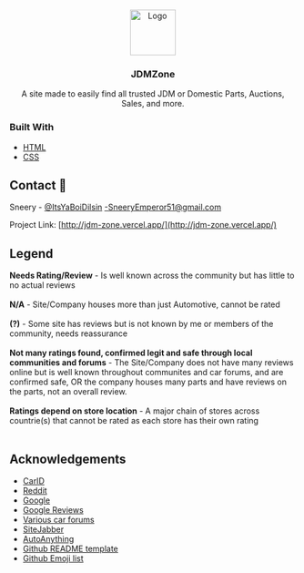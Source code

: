 
<br />
<p align="center">
  <a href="https://github.com/SneeryEmperor51/JDMZone">
    <img src="https://user-images.githubusercontent.com/59810782/115248931-22bad280-a0f6-11eb-929a-76f35d5a1219.png" alt="Logo" width="80" height="80">
  </a>

  <h3 align="center">JDMZone</h3>

  <p align="center">
    A site made to easily find all trusted JDM or Domestic Parts, Auctions, Sales, and more.
    <br />
  </p>
</p>




### Built With

* [HTML](https://www.w3schools.com/html/default.asp)
* [CSS](https://www.w3schools.com/css/default.asp)




<!-- CONTACT -->
## Contact :iphone:

Sneery - [@ItsYaBoiDilsin](https://twitter.com/ItsYaBoiDilsin) -SneeryEmperor51@gmail.com

Project Link: [http://jdm-zone.vercel.app/](http://jdm-zone.vercel.app/)

<!-- LEGEND -->
## Legend

<b>Needs Rating/Review</b> - Is well known across the community but has little to no actual reviews<br><br>
<b>N/A</b> - Site/Company houses more than just Automotive, cannot be rated<br><br>
<b>(?)</b> - Some site has reviews but is not known by me or members of the community, needs reassurance<br><br>
<b>Not many ratings found, confirmed legit and safe through local communities and forums</b> - The Site/Company does not have many reviews online but is well known throughout communites and car forums, and are confirmed safe, OR the company houses many parts and have reviews on the parts, not an overall review.<br><br>
<b>Ratings depend on store location</b> - A major chain of stores across countrie(s) that cannot be rated as each store has their own rating<br><br>


<!-- ACKNOWLEDGEMENTS -->
## Acknowledgements

* [CarID](https://www.carid.com/)
* [Reddit](https://www.reddit.com/)
* [Google](https://www.google.com/)
* [Google Reviews]()
* [Various car forums]()
* [SiteJabber](https://www.sitejabber.com/)
* [AutoAnything](https://www.autoanything.com/)
* [Github README template](https://github.com/othneildrew/Best-README-Template)
* [Github Emoji list](https://www.webfx.com/tools/emoji-cheat-sheet/)




